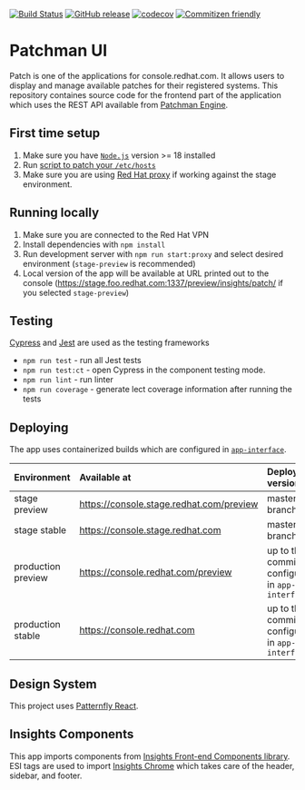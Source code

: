 [![Build Status](https://img.shields.io/github/actions/workflow/status/RedhatInsights/patchman-ui/test.yml?branch=master)](https://github.com/RedHatInsights/patchman-ui/actions/workflows/test.yml)
[![GitHub release](https://img.shields.io/github/v/release/RedHatInsights/patchman-ui.svg)](https://github.com/RedHatInsights/patchman-ui/releases/latest)
[![codecov](https://codecov.io/gh/RedHatInsights/patchman-ui/branch/master/graph/badge.svg)](https://codecov.io/gh/RedHatInsights/patchman-ui)
[![Commitizen friendly](https://img.shields.io/badge/commitizen-friendly-brightgreen.svg)](http://commitizen.github.io/cz-cli/)

# Patchman UI

Patch  is one of the applications for console.redhat.com. It allows users to display and manage available patches for their registered systems. This repository containes source code for the frontend part of the application which uses the REST API available from [Patchman Engine](https://github.com/RedHatInsights/patchman-engine).

## First time setup

1. Make sure you have [`Node.js`](https://nodejs.org/en/) version >= 18 installed
2. Run [script to patch your `/etc/hosts`](https://github.com/RedHatInsights/insights-proxy/blob/master/scripts/patch-etc-hosts.sh)
3. Make sure you are using [Red Hat proxy](https://hdn.corp.redhat.com/proxy.pac) if working against the stage environment.

## Running locally

1. Make sure you are connected to the Red Hat VPN
2. Install dependencies with `npm install`
3. Run development server with `npm run start:proxy` and select desired environment (`stage-preview` is recommended)
4. Local version of the app will be available at URL printed out to the console (https://stage.foo.redhat.com:1337/preview/insights/patch/ if you selected `stage-preview`)

## Testing

[Cypress](https://cypress.io/) and [Jest](https://jestjs.io/) are used as the testing frameworks

- `npm run test` - run all Jest tests
- `npm run test:ct` - open Cypress in the component testing mode.
- `npm run lint` - run linter
- `npm run coverage` - generate lect coverage information after running the tests

## Deploying

The app uses containerized builds which are configured in [`app-interface`](https://gitlab.cee.redhat.com/service/app-interface/-/blob/master/data/services/insights/patchman/deploy-clowder.yml).

| Environment        | Available at                             | Deployed version                               |
| :----------------- | :--------------------------------------- | :--------------------------------------------- |
| stage preview      | https://console.stage.redhat.com/preview | master branch                                  |
| stage stable       | https://console.stage.redhat.com         | master branch                                  |
| production preview | https://console.redhat.com/preview       | up to the commit configured in `app-interface` |
| production stable  | https://console.redhat.com               | up to the commit configured in `app-interface` |

## Design System

This project uses [Patternfly React](https://github.com/patternfly/patternfly-react).

## Insights Components

This app imports components from [Insights Front-end Components library](https://github.com/RedHatInsights/frontend-components). ESI tags are used to import [Insights Chrome](https://github.com/RedHatInsights/insights-chrome) which takes care of the header, sidebar, and footer.
